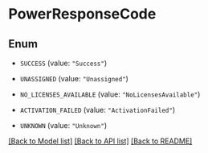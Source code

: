 # PowerResponseCode

## Enum


* `SUCCESS` (value: `"Success"`)

* `UNASSIGNED` (value: `"Unassigned"`)

* `NO_LICENSES_AVAILABLE` (value: `"NoLicensesAvailable"`)

* `ACTIVATION_FAILED` (value: `"ActivationFailed"`)

* `UNKNOWN` (value: `"Unknown"`)


[[Back to Model list]](../README.md#documentation-for-models) [[Back to API list]](../README.md#documentation-for-api-endpoints) [[Back to README]](../README.md)


